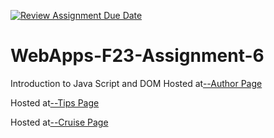 [![Review Assignment Due Date](https://classroom.github.com/assets/deadline-readme-button-24ddc0f5d75046c5622901739e7c5dd533143b0c8e959d652212380cedb1ea36.svg)](https://classroom.github.com/a/b9NC0g7h)
# WebApps-F23-Assignment-6
Introduction to Java Script and DOM
Hosted at[--Author Page](https://44-563-webapps-f23.github.io/44563-webapps-f23-assignment6-MahithaVudutha/author.html)


Hosted at[--Tips Page](https://44-563-webapps-f23.github.io/44563-webapps-f23-assignment6-MahithaVudutha/tips.html)


Hosted at[--Cruise Page](https://44-563-webapps-f23.github.io/44563-webapps-f23-assignment6-MahithaVudutha/cruise.html)
